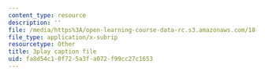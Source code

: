 ```yaml
---
content_type: resource
description: ''
file: /media/https%3A/open-learning-course-data-rc.s3.amazonaws.com/18-01sc-single-variable-calculus-fall-2010/fa8d54c10f725a3fa072f99cc27c1653_2y4tCiWbVRI.vtt
file_type: application/x-subrip
resourcetype: Other
title: 3play caption file
uid: fa8d54c1-0f72-5a3f-a072-f99cc27c1653
---
```

